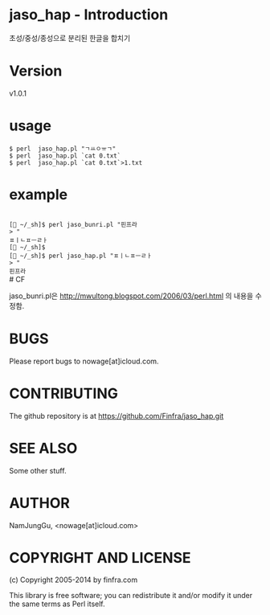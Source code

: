 # jaso_hap - Introduction

초성/중성/종성으로 분리된 한글을 합치기                               

# Version

v1.0.1

# usage 

    $ perl  jaso_hap.pl "ㄱㅛㅇㅠㄱ"                                 
    $ perl  jaso_hap.pl `cat 0.txt`                                  
    $ perl  jaso_hap.pl `cat 0.txt`>1.txt                            

# example
 <code>
[ ~/_sh]$ perl jaso_bunri.pl "핀프라
> "
ㅍㅣㄴㅍㅡㄹㅏ
[ ~/_sh]$ 
[ ~/_sh]$ perl jaso_hap.pl "ㅍㅣㄴㅍㅡㄹㅏ
> "
핀프라
</code>
# CF        

jaso_bunri.pl은 http://mwultong.blogspot.com/2006/03/perl.html 의 내용을 수정함.


# BUGS

Please report bugs to nowage[at]icloud.com.

# CONTRIBUTING

The github repository is at https://github.com/Finfra/jaso_hap.git

# SEE ALSO

Some other stuff.

# AUTHOR

NamJungGu, <nowage[at]icloud.com>

# COPYRIGHT AND LICENSE

(c) Copyright 2005-2014 by finfra.com

This library is free software; you can redistribute it and/or modify
it under the same terms as Perl itself.